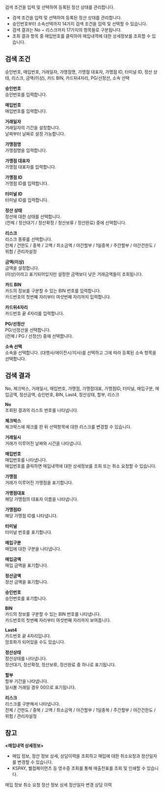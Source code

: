 검색 조건을 입력 및 선택하여 등록된 정산 상태를 관리합니다.

- 검색 조건을 입력 및 선택하여 등록된 정산 상태를 관리합니다.
- 승인번호부터 소속선택까지 14가지 검색 조건을 입력 및 선택할 수 있습니다.
- 검색 결과는 No ~ 리스크까지 17가지의 항목들로 구분됩니다.
- 조회 결과 항목 중 매입번호를 클릭하여 매입내역에 대한 상세정보를 조회할 수 있습니다.

## 검색 조건
승인번호, 매입번호, 거래일자, 가맹점명, 가맹점 대표자, 가맹점 ID, 터미널 ID, 정산 상태, 리스크, 금액(이상), 카드 BIN, 카드뒤4자리, PG/선정산, 소속 선택

**승인번호**
<br>승인번호를 입력합니다.

**매입번호**
<br>매입번호를 입력합니다.

**거래일자**
<br>거래일자의 기간을 설정합니다.
<br>날짜부터 날짜로 설정 가능합니다.

**가맹점명**
<br>가맹점명을 입력합니다.

**가맹점 대표자**
<br>가맹점 대표자를 입력합니다.

**가맹점 ID**
<br>가맹점 ID를 입력합니다.

**터미널 ID**
<br>터미널 ID를 입력합니다.

**정산 상태**
<br>정산에 대한 상태를 선택합니다.
<br>(전체 / 정산대기 / 정산확정 / 정산보류 / 정산완료) 중에 선택합니다.

**리스크**
<br>리스크 종류를 선택합니다.
<br>전체 / 건한도 / 중복 / 고액 / 최소금액 / 야간할부 / 1일중복 / 주간할부 / 야간건한도 / 위험 / 관리자설정

**금액(이상)**
<br>금액을 설정합니다.
<br>(이상)이라고 표기되어있지만 설정한 금액보다 낮은 거래금액들이 조회됩니다.

**카드 BIN**
<br>카드의 정보를 구분할 수 있는 BIN 번호를 입력합니다.
<br>카드번호의 첫번째 자리부터 여섯번째 자리까지 입력합니다.

**카드뒤4자리**
<br>카드번호 끝 4자리를 입력합니다.

**PG/선정산**
<br>PG/선정산을 선택합니다.
<br>(전체 / PG / 선정산) 중에 선택합니다.

**소속 선택**
<br>소속을 선택합니다. (대행사/에이전시/지사)를 선택하고 그에 따라 등록된 소속 항목을 선택합니다.


## 검색 결과
No, 체크박스, 거래일시, 매입번호, 가맹점, 가맹점대표, 가맹점ID, 터미널, 매입구분, 매입금액, 정산금액, 승인번호, BIN, Last4, 정산상태, 할부, 리스크

**No**
<br>조회된 결과의 리스트 번호를 나타냅니다.

**체크박스**
<br>체크박스에 체크를 한 뒤 선택항목에 대한 리스크를 변경할 수 있습니다.

**거래일시**
<br>거래가 이루어진 날짜와 시간을 나타냅니다.

**매입번호**
<br>매입번호를 나타냅니다.
<br>매입번호를 클릭하면 매입내역에 대한 상세정보를 조회 또는 취소 요청할 수 있습니다.

**가맹점**
<br>거래가 이루어진 가맹점을 표기합니다.

**가맹점대표**
<br>해당 가맹점의 대표자 이름을 나타냅니다.

**가맹점ID**
<br>해당 가맹점 ID를 나타냅니다.

**터미널**
<br>터미널 번호를 표기합니다.

**매입구분**
<br>매입에 대한 구분을 나타냅니다.

**매입금액**
<br>매입 금액을 표기합니다.

**정산금액**
<br>정산 금액을 표기합니다.

**승인번호**
<br>승인번호를 표기합니다.

**BIN**
<br>카드의 정보를 구분할 수 있는 BIN 번호를 나타냅니다.
<br>카드번호의 첫번째 자리부터 여섯번째 자리까지 보여줍니다.

**Last4**
<br>카드번호 끝 4자리입니다.
<br>암호화가 되어있을 수도 있습니다.


**정산상태**
<br>정산상태를 나타냅니다.
<br>정산대기, 정산확정, 정산보류, 정산완료 중 하나로 표기됩니다.

**할부**
<br>할부 기간을 나타냅니다.
<br>일시불 거래일 경우 00으로 표기됩니다.

**리스크**
<br>리스크를 구분해서 나타냅니다.
<br>전체 / 건한도 / 중복 / 고액 / 최소금액 / 야간할부 / 1일중복 / 주간할부 / 야간건한도 / 위험 / 관리자설정



## 참고
**<매입내역 상세정보>**
- 매입 정보, 정산 정보 상세, 상담이력을 조회하고 매입에 대한 취소요청과 정산일자를 변경할 수 있습니다.
- KSPAY, 웰컴페이먼츠 등 영수증 조회를 통해 매출전표를 조회 및 인쇄할 수 있습니다.

매입 정보
취소 요청
정산 정보 상세
정산일자 변경
상담 이력

